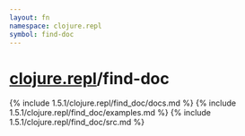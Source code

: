 ```yaml
---
layout: fn
namespace: clojure.repl
symbol: find-doc
---
```


# [clojure.repl](../)/find-doc

{% include 1.5.1/clojure.repl/find_doc/docs.md %}
{% include 1.5.1/clojure.repl/find_doc/examples.md %}
{% include 1.5.1/clojure.repl/find_doc/src.md %}


